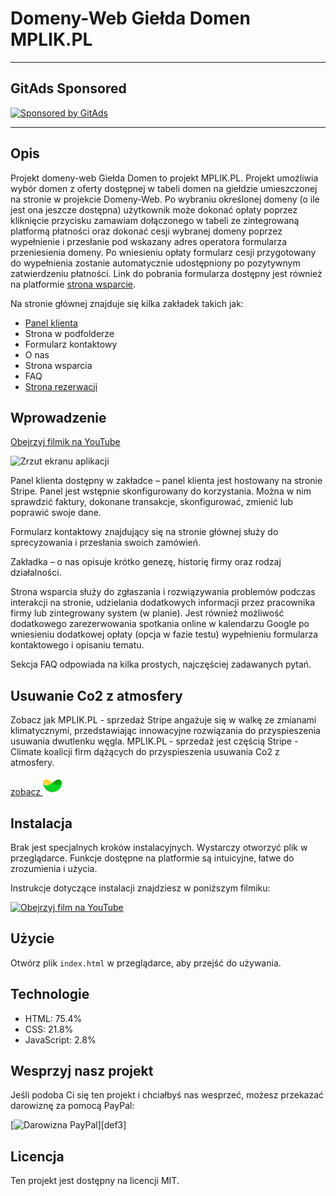 <!-- GitAds-Verify: 7W64F3EM1R4JV3ELGL2LOXMHYC4ZFOSG -->

# Domeny-Web Giełda Domen MPLIK.PL

---

## GitAds Sponsored
[![Sponsored by GitAds](https://gitads.dev/v1/ad-serve?source=mplik/domeny-web@github)](https://gitads.dev/v1/ad-track?source=mplik/domeny-web@github)


---

## Opis
Projekt domeny-web Giełda Domen to projekt MPLIK.PL. Projekt umożliwia wybór domen z oferty dostępnej w tabeli domen na giełdzie umieszczonej na stronie w projekcie Domeny-Web. Po wybraniu określonej domeny (o ile jest ona jeszcze dostępna) użytkownik może dokonać opłaty poprzez kliknięcie przycisku zamawiam dołączonego w tabeli ze zintegrowaną platformą płatności oraz dokonać cesji wybranej domeny poprzez wypełnienie i przesłanie pod wskazany adres operatora formularza przeniesienia domeny. Po wniesieniu opłaty formularz cesji przygotowany do wypełnienia zostanie automatycznie udostępniony po pozytywnym zatwierdzeniu płatności. Link do pobrania formularza dostępny jest również na platformie [strona wsparcie](https://mplik.github.io/domeny-web/podfoldern/strona_wsparcia_w_podfolderzen.html).

Na stronie głównej znajduje się kilka zakładek takich jak:
- [Panel klienta](https://billing.stripe.com/p/login/fZedROdPQ6rb6CkdQQ)
- Strona w podfolderze
- Formularz kontaktowy
- O nas
- Strona wsparcia
- FAQ
- [Strona rezerwacji](https://calendar.app.google/d5gdKCn4YUnaG42X6)

## Wprowadzenie
[Obejrzyj filmik na YouTube][watchYouTubeShort]

![Zrzut ekranu aplikacji][zobacz zrzut ekranu]

Panel klienta dostępny w zakładce – panel klienta jest hostowany na stronie Stripe. Panel jest wstępnie skonfigurowany do korzystania. Można w nim sprawdzić faktury, dokonane transakcje, skonfigurować, zmienić lub poprawić swoje dane.

Formularz kontaktowy znajdujący się na stronie głównej służy do sprecyzowania i przesłania swoich zamówień.

Zakładka – o nas opisuje krótko genezę, historię firmy oraz rodzaj działalności.

Strona wsparcia służy do zgłaszania i rozwiązywania problemów podczas interakcji na stronie, udzielania dodatkowych informacji przez pracownika firmy lub zintegrowany system (w planie). Jest również możliwość dodatkowego zarezerwowania spotkania online w kalendarzu Google po wniesieniu dodatkowej opłaty (opcja w fazie testu) wypełnieniu formularza kontaktowego i opisaniu tematu.

Sekcja FAQ odpowiada na kilka prostych, najczęściej zadawanych pytań.

## Usuwanie Co2 z atmosfery

Zobacz jak MPLIK.PL - sprzedaż Stripe angażuje się w walkę ze zmianami klimatycznymi, przedstawiając innowacyjne rozwiązania do przyspieszenia usuwania dwutlenku węgla. MPLIK.PL - sprzedaż jest częścią Stripe - Climate koalicji firm dążących do przyspieszenia usuwania Co2 z atmosfery.

<a href="https://climate.stripe.com/Ue8acz">zobacz <img src="https://github.com/mplik/domeny-web/blob/main/podfoldern/images/logo/Stripe%20Climate%20Badge%20-%20Small.png?raw=true" alt="Usuwanie dwutlenku węgla" width="30"/></a>

## Instalacja
Brak jest specjalnych kroków instalacyjnych. Wystarczy otworzyć plik w przeglądarce. Funkcje dostępne na platformie są intuicyjne, łatwe do zrozumienia i użycia.

Instrukcje dotyczące instalacji znajdziesz w poniższym filmiku:

[![Obejrzyj film na YouTube](https://img.youtube.com/vi/CfpvZGFXpLo/0.jpg)][def2]

## Użycie
Otwórz plik `index.html` w przeglądarce, aby przejść do używania.

## Technologie
- HTML: 75.4%
- CSS: 21.8%
- JavaScript: 2.8%

## Wesprzyj nasz projekt

Jeśli podoba Ci się ten projekt i chciałbyś nas wesprzeć, możesz przekazać darowiznę za pomocą PayPal:


[![Darowizna PayPal][paypal-btn]][def3]

## Licencja
Ten projekt jest dostępny na licencji MIT.

[def2]: https://youtube.com/watch?v=CfpvZGFXpLo&si=28nt9k5sC_ELiEV2
[paypal-btn]: https://www.paypalobjects.com/en_US/i/btn/btn_donateCC_LG.gif
[watchYouTubeShort]: https://youtube.com/shorts/lLUIFieyUPs?si=g5q1jRpHASltx2Q5
[zobacz zrzut ekranu]: https://github.com/mplik/domeny-web/blob/main/zasoby/zrzut_ekranu-gie%C5%82da_domen_plik.readme.md.png?raw=true

